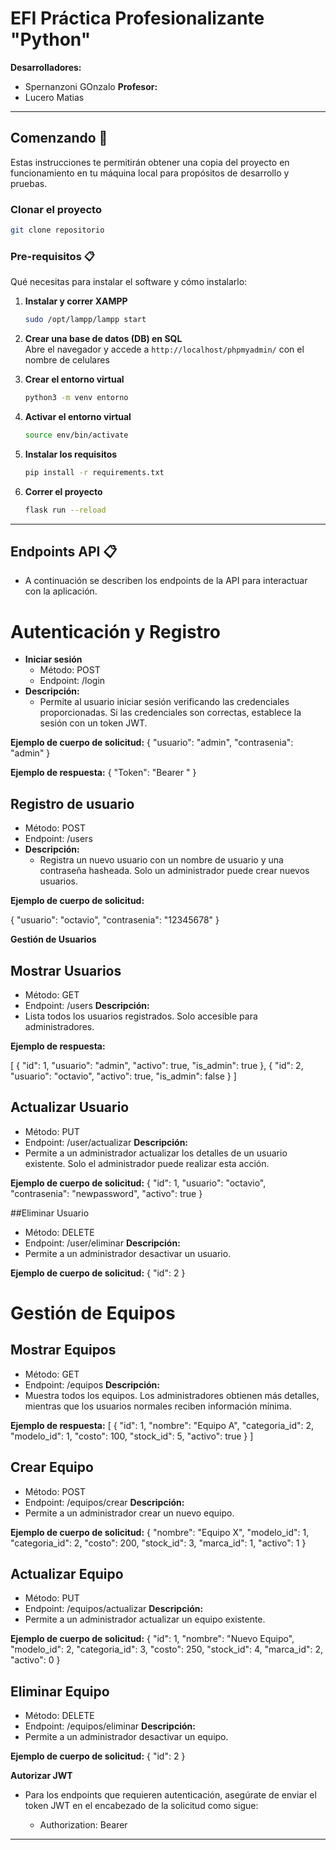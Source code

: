 
# EFI Práctica Profesionalizante "Python"

**Desarrolladores:**
- Spernanzoni GOnzalo
**Profesor:**
- Lucero Matias
---

## Comenzando 🚀

Estas instrucciones te permitirán obtener una copia del proyecto en funcionamiento en tu máquina local para propósitos de desarrollo y pruebas.

### Clonar el proyecto
```bash
git clone repositorio
```

### Pre-requisitos 📋

Qué necesitas para instalar el software y cómo instalarlo:

1. **Instalar y correr XAMPP**  
   ```bash
   sudo /opt/lampp/lampp start
   ```

2. **Crear una base de datos (DB) en SQL**  
   Abre el navegador y accede a `http://localhost/phpmyadmin/`
   con el nombre de celulares

3. **Crear el entorno virtual**
   ```bash
   python3 -m venv entorno
   ```

4. **Activar el entorno virtual**
   ```bash
   source env/bin/activate
   ```

5. **Instalar los requisitos**
   ```bash
   pip install -r requirements.txt
   ```

6. **Correr el proyecto**
   ```bash
   flask run --reload
   ```

---

## Endpoints API 📋
- A continuación se describen los endpoints de la API para interactuar con la aplicación.

# Autenticación y Registro

- **Iniciar sesión**
   - Método: POST
   - Endpoint: /login
- **Descripción:**
   - Permite al usuario iniciar sesión verificando las credenciales proporcionadas. Si las credenciales son correctas, establece la sesión con un token JWT.

**Ejemplo de cuerpo de solicitud:**
{
    "usuario": "admin",
    "contrasenia": "admin"
}

**Ejemplo de respuesta:**
{
    "Token": "Bearer <token>"
}

## Registro de usuario
   - Método: POST
   - Endpoint: /users
- **Descripción:**
   - Registra un nuevo usuario con un nombre de usuario y una contraseña hasheada. Solo un administrador puede crear nuevos usuarios.

**Ejemplo de cuerpo de solicitud:**

{
    "usuario": "octavio",
    "contrasenia": "12345678"
}

**Gestión de Usuarios**

## Mostrar Usuarios
   - Método: GET
   - Endpoint: /users
**Descripción:**
   - Lista todos los usuarios registrados. Solo accesible para administradores.

**Ejemplo de respuesta:**

[
    {
        "id": 1,
        "usuario": "admin",
        "activo": true,
        "is_admin": true
    },
    {
        "id": 2,
        "usuario": "octavio",
        "activo": true,
        "is_admin": false
    }
]
## Actualizar Usuario
   - Método: PUT
   - Endpoint: /user/actualizar
**Descripción:**
   - Permite a un administrador actualizar los detalles de un usuario existente. Solo el administrador puede realizar esta acción.

**Ejemplo de cuerpo de solicitud:**
{
    "id": 1,
    "usuario": "octavio",
    "contrasenia": "newpassword",
    "activo": true
}

##Eliminar Usuario
   - Método: DELETE
   - Endpoint: /user/eliminar
**Descripción:**
   - Permite a un administrador desactivar un usuario.

**Ejemplo de cuerpo de solicitud:**
{
    "id": 2
}

# Gestión de Equipos

## Mostrar Equipos
   - Método: GET
   - Endpoint: /equipos
**Descripción:**
   - Muestra todos los equipos. Los administradores obtienen más detalles, mientras que los usuarios normales reciben información mínima.

**Ejemplo de respuesta:**
[
    {
        "id": 1,
        "nombre": "Equipo A",
        "categoria_id": 2,
        "modelo_id": 1,
        "costo": 100,
        "stock_id": 5,
        "activo": true
    }
]

## Crear Equipo
   - Método: POST
   - Endpoint: /equipos/crear
**Descripción:**
   - Permite a un administrador crear un nuevo equipo.

**Ejemplo de cuerpo de solicitud:**
{
    "nombre": "Equipo X",
    "modelo_id": 1,
    "categoria_id": 2,
    "costo": 200,
    "stock_id": 3,
    "marca_id": 1,
    "activo": 1
}

## Actualizar Equipo
   - Método: PUT
   - Endpoint: /equipos/actualizar
**Descripción:**
   - Permite a un administrador actualizar un equipo existente.

**Ejemplo de cuerpo de solicitud:**
{
    "id": 1,
    "nombre": "Nuevo Equipo",
    "modelo_id": 2,
    "categoria_id": 3,
    "costo": 250,
    "stock_id": 4,
    "marca_id": 2,
    "activo": 0
}

## Eliminar Equipo
   - Método: DELETE
   - Endpoint: /equipos/eliminar
**Descripción:**
   - Permite a un administrador desactivar un equipo.

**Ejemplo de cuerpo de solicitud:**
{
    "id": 2
}

**Autorizar JWT**
   - Para los endpoints que requieren autenticación, asegúrate de enviar el token JWT en el encabezado de la solicitud como sigue:

      - Authorization: Bearer <token>

---
